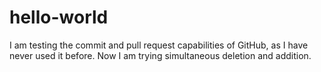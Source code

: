 # hello-world
I am testing the commit and pull request capabilities of GitHub, as I have never used it before.
Now I am trying simultaneous deletion and addition.

